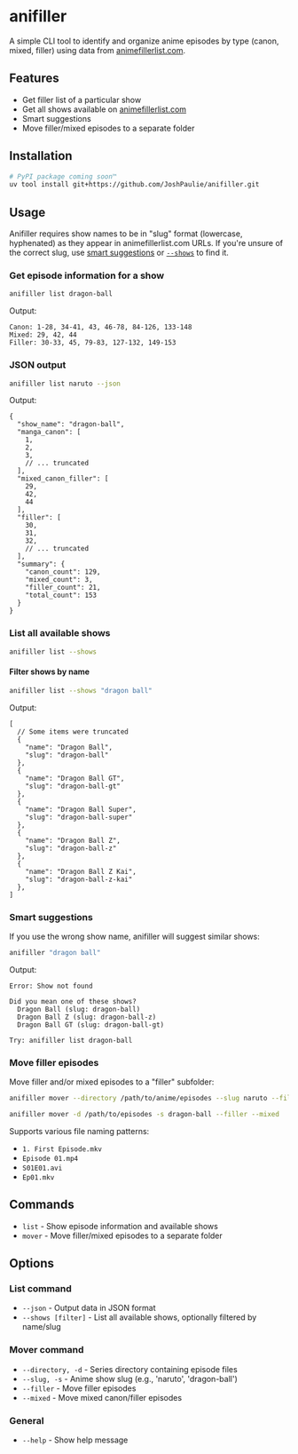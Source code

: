 # anifiller

A simple CLI tool to identify and organize anime episodes by type (canon, mixed, filler) using data from [animefillerlist.com](https://www.animefillerlist.com).

## Features

- Get filler list of a particular show
- Get all shows available on [animefillerlist.com](https://www.animefillerlist.com)
- Smart suggestions
- Move filler/mixed episodes to a separate folder

## Installation

```bash
# PyPI package coming soon™
uv tool install git+https://github.com/JoshPaulie/anifiller.git
```

## Usage

Anifiller requires show names to be in "slug" format (lowercase, hyphenated) as they appear in animefillerlist.com URLs. If you're unsure of the correct slug, use [smart suggestions](#smart-suggestions) or [`--shows`](#filter-shows-by-name) to find it.

### Get episode information for a show

```bash
anifiller list dragon-ball
```

Output:
```
Canon: 1-28, 34-41, 43, 46-78, 84-126, 133-148
Mixed: 29, 42, 44
Filler: 30-33, 45, 79-83, 127-132, 149-153
```

### JSON output

```bash
anifiller list naruto --json
```

Output:

```jsonc
{
  "show_name": "dragon-ball",
  "manga_canon": [
    1,
    2,
    3,
    // ... truncated
  ],
  "mixed_canon_filler": [
    29,
    42,
    44
  ],
  "filler": [
    30,
    31,
    32,
    // ... truncated
  ],
  "summary": {
    "canon_count": 129,
    "mixed_count": 3,
    "filler_count": 21,
    "total_count": 153
  }
}
```

### List all available shows

```bash
anifiller list --shows
```

#### Filter shows by name

```bash
anifiller list --shows "dragon ball"
```

Output:
```jsonc
[
  // Some items were truncated
  {
    "name": "Dragon Ball",
    "slug": "dragon-ball"
  },
  {
    "name": "Dragon Ball GT",
    "slug": "dragon-ball-gt"
  },
  {
    "name": "Dragon Ball Super",
    "slug": "dragon-ball-super"
  },
  {
    "name": "Dragon Ball Z",
    "slug": "dragon-ball-z"
  },
  {
    "name": "Dragon Ball Z Kai",
    "slug": "dragon-ball-z-kai"
  },
]

```

### Smart suggestions

If you use the wrong show name, anifiller will suggest similar shows:

```bash
anifiller "dragon ball"
```

Output:
```
Error: Show not found

Did you mean one of these shows?
  Dragon Ball (slug: dragon-ball)
  Dragon Ball Z (slug: dragon-ball-z)
  Dragon Ball GT (slug: dragon-ball-gt)

Try: anifiller list dragon-ball
```

### Move filler episodes

Move filler and/or mixed episodes to a "filler" subfolder:

```bash
anifiller mover --directory /path/to/anime/episodes --slug naruto --filler
```

```bash
anifiller mover -d /path/to/episodes -s dragon-ball --filler --mixed
```

Supports various file naming patterns:
- `1. First Episode.mkv`
- `Episode 01.mp4`
- `S01E01.avi`
- `Ep01.mkv`

## Commands

- `list` - Show episode information and available shows
- `mover` - Move filler/mixed episodes to a separate folder

## Options

### List command
- `--json` - Output data in JSON format
- `--shows [filter]` - List all available shows, optionally filtered by name/slug

### Mover command
- `--directory, -d` - Series directory containing episode files
- `--slug, -s` - Anime show slug (e.g., 'naruto', 'dragon-ball')
- `--filler` - Move filler episodes
- `--mixed` - Move mixed canon/filler episodes

### General
- `--help` - Show help message
